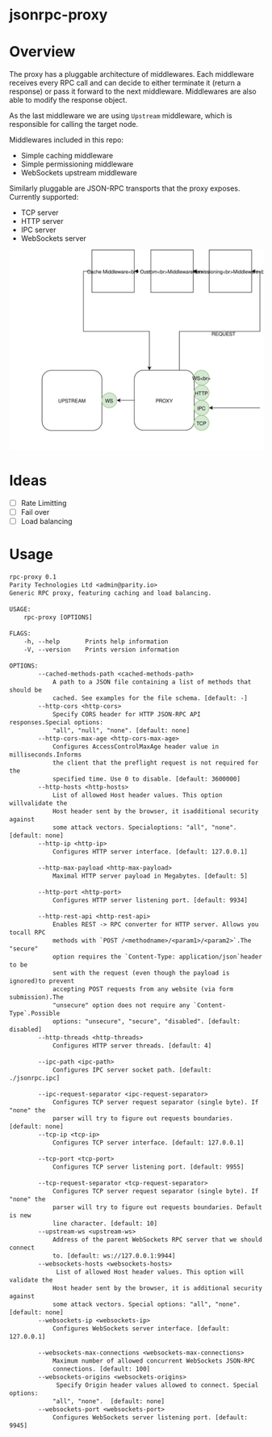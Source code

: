 jsonrpc-proxy
=================================

# Overview

The proxy has a pluggable architecture of middlewares. Each middleware receives every RPC call and can decide to either terminate it (return a response) or pass it forward to the next middleware. Middlewares are also able to modify the response object.

As the last middleware we are using `Upstream` middleware, which is responsible for calling the target node.

Middlewares included in this repo:

- Simple caching middleware
- Simple permissioning middleware
- WebSockets upstream middleware

Similarly pluggable are JSON-RPC transports that the proxy exposes. Currently supported:
- TCP server
- HTTP server
- IPC server
- WebSockets server

![Proxy Overview](./overview.svg)

# Ideas

- [ ] Rate Limitting
- [ ] Fail over
- [ ] Load balancing

# Usage

```
rpc-proxy 0.1
Parity Technologies Ltd <admin@parity.io>
Generic RPC proxy, featuring caching and load balancing.

USAGE:
    rpc-proxy [OPTIONS]

FLAGS:
    -h, --help       Prints help information
    -V, --version    Prints version information

OPTIONS:
        --cached-methods-path <cached-methods-path>
            A path to a JSON file containing a list of methods that should be
            cached. See examples for the file schema. [default: -]
        --http-cors <http-cors>
            Specify CORS header for HTTP JSON-RPC API responses.Special options:
            "all", "null", "none". [default: none]
        --http-cors-max-age <http-cors-max-age>
            Configures AccessControlMaxAge header value in milliseconds.Informs
            the client that the preflight request is not required for the
            specified time. Use 0 to disable. [default: 3600000]
        --http-hosts <http-hosts>
            List of allowed Host header values. This option willvalidate the
            Host header sent by the browser, it isadditional security against
            some attack vectors. Specialoptions: "all", "none". [default: none]
        --http-ip <http-ip>
            Configures HTTP server interface. [default: 127.0.0.1]

        --http-max-payload <http-max-payload>
            Maximal HTTP server payload in Megabytes. [default: 5]

        --http-port <http-port>
            Configures HTTP server listening port. [default: 9934]

        --http-rest-api <http-rest-api>
            Enables REST -> RPC converter for HTTP server. Allows you tocall RPC
            methods with `POST /<methodname>/<param1>/<param2>`.The "secure"
            option requires the `Content-Type: application/json`header to be
            sent with the request (even though the payload is ignored)to prevent
            accepting POST requests from any website (via form submission).The
            "unsecure" option does not require any `Content-Type`.Possible
            options: "unsecure", "secure", "disabled". [default: disabled]
        --http-threads <http-threads>
            Configures HTTP server threads. [default: 4]

        --ipc-path <ipc-path>
            Configures IPC server socket path. [default: ./jsonrpc.ipc]

        --ipc-request-separator <ipc-request-separator>
            Configures TCP server request separator (single byte). If "none" the
            parser will try to figure out requests boundaries. [default: none]
        --tcp-ip <tcp-ip>
            Configures TCP server interface. [default: 127.0.0.1]

        --tcp-port <tcp-port>
            Configures TCP server listening port. [default: 9955]

        --tcp-request-separator <tcp-request-separator>
            Configures TCP server request separator (single byte). If "none" the
            parser will try to figure out requests boundaries. Default is new
            line character. [default: 10]
        --upstream-ws <upstream-ws>
            Address of the parent WebSockets RPC server that we should connect
            to. [default: ws://127.0.0.1:9944]
        --websockets-hosts <websockets-hosts>
             List of allowed Host header values. This option will validate the
            Host header sent by the browser, it is additional security against
            some attack vectors. Special options: "all", "none". [default: none]
        --websockets-ip <websockets-ip>
            Configures WebSockets server interface. [default: 127.0.0.1]

        --websockets-max-connections <websockets-max-connections>
            Maximum number of allowed concurrent WebSockets JSON-RPC
            connections. [default: 100]
        --websockets-origins <websockets-origins>
             Specify Origin header values allowed to connect. Special options:
            "all", "none".  [default: none]
        --websockets-port <websockets-port>
            Configures WebSockets server listening port. [default: 9945]
```
